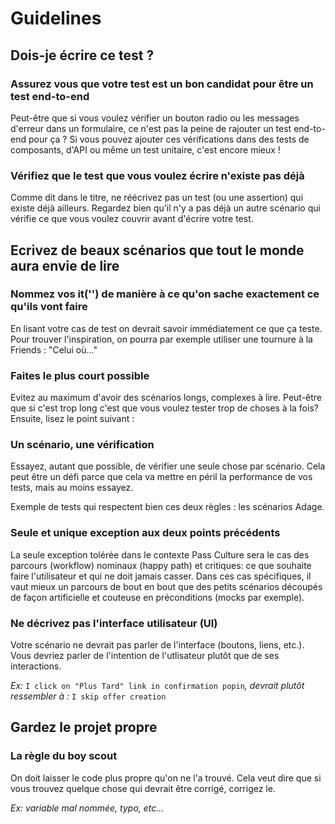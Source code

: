 # Guidelines

## Dois-je écrire ce test ?

### Assurez vous que votre test est un bon candidat pour être un test end-to-end

Peut-être que si vous voulez vérifier un bouton radio ou les messages d'erreur dans un formulaire, ce n'est pas la peine de rajouter un test end-to-end pour ça ? Si vous pouvez ajouter ces vérifications dans des tests de composants, d'API ou même un test unitaire, c'est encore mieux !

### Vérifiez que le test que vous voulez écrire n'existe pas déjà

Comme dit dans le titre, ne réécrivez pas un test (ou une assertion) qui existe déjà ailleurs. Regardez bien qu'il n'y a pas déjà un autre scénario qui vérifie ce que vous voulez couvrir avant d'écrire votre test.

## Ecrivez de beaux scénarios que tout le monde aura envie de lire

### Nommez vos it('') de manière à ce qu'on sache exactement ce qu'ils vont faire

En lisant votre cas de test on devrait savoir immédiatement ce que ça teste. Pour trouver l'inspiration, on pourra par exemple utiliser une tournure à la Friends : "Celui où..."

### Faites le plus court possible

Evitez au maximum d'avoir des scénarios longs, complexes à lire. Peut-être que si c'est trop long c'est que vous voulez tester trop de choses à la fois? Ensuite, lisez le point suivant :

### Un scénario, une vérification

Essayez, autant que possible, de vérifier une seule chose par scénario. Cela peut être un défi parce que cela va mettre en péril la performance de vos tests, mais au moins essayez.

Exemple de tests qui respectent bien ces deux règles : les scénarios Adage.

### Seule et unique exception aux deux points précédents

La seule exception tolérée dans le contexte Pass Culture sera le cas des parcours (workflow) nominaux (happy path) et critiques: ce que souhaite faire l'utilisateur et qui ne doit jamais casser. Dans ces cas spécifiques, il vaut mieux un parcours de bout en bout que des petits scénarios découpés de façon artificielle et couteuse en préconditions (mocks par exemple).

### Ne décrivez pas l'interface utilisateur (UI)

Votre scénario ne devrait pas parler de l'interface (boutons, liens, etc.). Vous devriez parler de l'intention de l'utlisateur plutôt que de ses interactions.

_Ex:_ `I click on "Plus Tard" link in confirmation popin`_, devrait plutôt ressembler à :_ `I skip offer creation`

## Gardez le projet propre

### La règle du boy scout

On doit laisser le code plus propre qu'on ne l'a trouvé. Cela veut dire que si vous trouvez quelque chose qui devrait être corrigé, corrigez le.

_Ex: variable mal nommée, typo, etc..._
